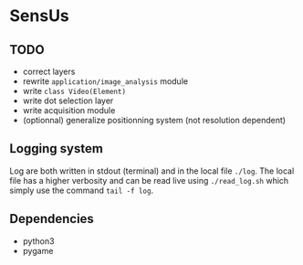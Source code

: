 # SensUs

## TODO
- correct layers
- rewrite `application/image_analysis` module
- write `class Video(Element)`
- write dot selection layer
- write acquisition module 
- (optionnal) generalize positionning system (not resolution dependent)

## Logging system
Log are both written in stdout (terminal) and in the local file `./log`. The local file has a higher verbosity and can be read live using `./read_log.sh` which simply use the command `tail -f log`.

## Dependencies
- python3
- pygame

